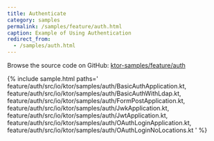 ```yaml
---
title: Authenticate
category: samples
permalink: /samples/feature/auth.html
caption: Example of Using Authentication 
redirect_from:
  - /samples/auth.html
---
```


Browse the source code on GitHub: [ktor-samples/feature/auth](https://github.com/ktorio/ktor-samples/tree/1.3.0/feature/auth)

{% include sample.html paths='
    feature/auth/src/io/ktor/samples/auth/BasicAuthApplication.kt,
    feature/auth/src/io/ktor/samples/auth/BasicAuthWithLdap.kt,
    feature/auth/src/io/ktor/samples/auth/FormPostApplication.kt,
    feature/auth/src/io/ktor/samples/auth/JwkApplication.kt,
    feature/auth/src/io/ktor/samples/auth/JwtApplication.kt,
    feature/auth/src/io/ktor/samples/auth/OAuthLoginApplication.kt,
    feature/auth/src/io/ktor/samples/auth/OAuthLoginNoLocations.kt
' %}
